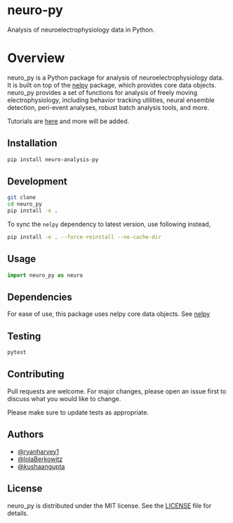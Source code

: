 # neuro-py

Analysis of neuroelectrophysiology data in Python.

Overview
========
neuro_py is a Python package for analysis of neuroelectrophysiology data. It is built on top of the [nelpy](https://github.com/nelpy/nelpy) package, which provides core data objects. neuro_py provides a set of functions for analysis of freely moving electrophysiology, including behavior tracking utilities, neural ensemble detection, peri-event analyses, robust batch analysis tools, and more. 

Tutorials are [here](https://github.com/ryanharvey1/neuro_py/tree/master/tutorials) and more will be added. 


## Installation

```bash
pip install neuro-analysis-py
```

## Development

```bash
git clone
cd neuro_py
pip install -e .
```

To sync the `nelpy` dependency to latest version, use following instead,

```bash
pip install -e . --force-reinstall --no-cache-dir
```

## Usage

```python
import neuro_py as neuro
```


## Dependencies 

For ease of use, this package uses nelpy core data objects. See [nelpy](https://github.com/nelpy/nelpy) 

## Testing

```bash
pytest
```

## Contributing

Pull requests are welcome. For major changes, please open an issue first to discuss what you would like to change.

Please make sure to update tests as appropriate.

## Authors

- [@ryanharvey1](https://www.github.com/ryanharvey1)
- [@lolaBerkowitz](https://www.github.com/lolaBerkowitz)
- [@kushaangupta](https://github.com/kushaangupta)


## License

neuro_py is distributed under the MIT license. See the [LICENSE](https://github.com/neuro_py/neuro_py/blob/master/LICENSE) file for details.



